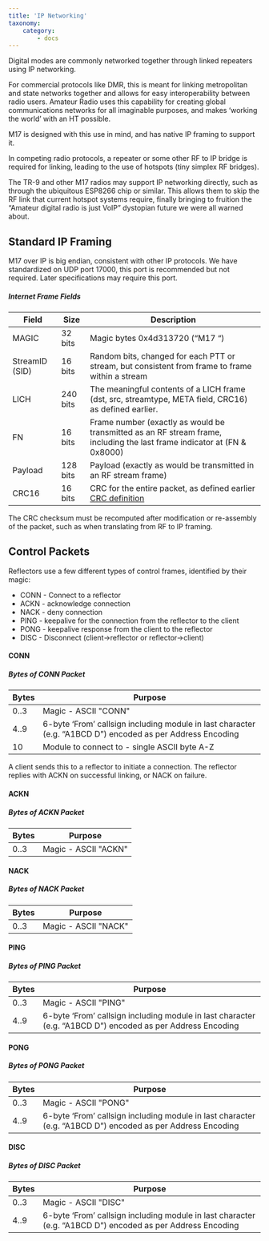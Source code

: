 ```yaml
---
title: 'IP Networking'
taxonomy:
    category:
        - docs
---
```


Digital modes are commonly networked together through linked repeaters using IP networking.  
  
For commercial protocols like DMR, this is meant for linking metropolitan and state networks together and allows for easy interoperability between radio users. Amateur Radio uses this capability for creating global communications networks for all imaginable purposes, and makes ‘working the world’ with an HT possible.  
  
M17 is designed with this use in mind, and has native IP framing to support it.  
  
In competing radio protocols, a repeater or some other RF to IP bridge is required for linking, leading to the use of hotspots (tiny simplex RF bridges).  
  
The TR-9 and other M17 radios may support IP networking directly, such as through the ubiquitous ESP8266 chip or similar. This allows them to skip the RF link that current hotspot systems require, finally bringing to fruition the “Amateur digital radio is just VoIP” dystopian future we were all warned about.

## Standard IP Framing

M17 over IP is big endian, consistent with other IP protocols. We have standardized on UDP port 17000, this port is recommended but not required. Later specifications may require this port.

##### Internet Frame Fields

Field          | Size     | Description
-----          | ----     | -----------
MAGIC          | 32 bits  | Magic bytes 0x4d313720 (“M17 “)
StreamID (SID) | 16 bits  | Random bits, changed for each PTT or stream, but consistent from frame to frame within a stream
LICH           | 240 bits | The meaningful contents of a LICH frame (dst, src, streamtype, META field, CRC16) as defined earlier.
FN             | 16 bits  | Frame number (exactly as would be transmitted as an RF stream frame, including the last frame indicator at (FN & 0x8000)
Payload        | 128 bits | Payload (exactly as would be transmitted in an RF stream frame)
CRC16          | 16 bits  | CRC for the entire packet, as defined earlier [CRC definition](https://spec.m17project.org/part-1/data-link-layer#crc)

The CRC checksum must be recomputed after modification or re-assembly of the packet, such as when translating from RF to IP framing.

## Control Packets

Reflectors use a few different types of control frames, identified by their magic:

* CONN - Connect to a reflector
* ACKN - acknowledge connection
* NACK - deny connection
* PING - keepalive for the connection from the reflector to the client
* PONG - keepalive response from the client to the reflector
* DISC - Disconnect (client->reflector or reflector->client)

#### CONN

##### Bytes of CONN Packet

Bytes | Purpose
----- | -------
0..3  | Magic - ASCII "CONN"
4..9  | 6-byte ‘From’ callsign including module in last character (e.g. “A1BCD D”) encoded as per Address Encoding
10    | Module to connect to - single ASCII byte A-Z

A client sends this to a reflector to initiate a connection. The reflector replies with ACKN on successful linking, or NACK on failure.

#### ACKN

##### Bytes of ACKN Packet

Bytes | Purpose
----- | -------
0..3  | Magic - ASCII "ACKN"

#### NACK

##### Bytes of NACK Packet

Bytes | Purpose
----- | -------
0..3  | Magic - ASCII "NACK"

#### PING

##### Bytes of PING Packet

Bytes | Purpose
----- | -------
0..3  | Magic - ASCII "PING"
4..9  | 6-byte ‘From’ callsign including module in last character (e.g. “A1BCD D”) encoded as per Address Encoding

#### PONG

##### Bytes of PONG Packet

Bytes | Purpose
----- | -------
0..3  | Magic - ASCII "PONG"
4..9  | 6-byte ‘From’ callsign including module in last character (e.g. “A1BCD D”) encoded as per Address Encoding

#### DISC

##### Bytes of DISC Packet

Bytes | Purpose
----- | -------
0..3  | Magic - ASCII "DISC"
4..9  | 6-byte ‘From’ callsign including module in last character (e.g. “A1BCD D”) encoded as per Address Encoding